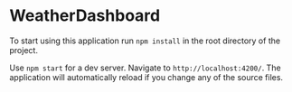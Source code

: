 # WeatherDashboard

To start using this application run `npm install` in the root directory of the project.

Use `npm start` for a dev server. Navigate to `http://localhost:4200/`. The application will automatically reload if you change any of the source files.
